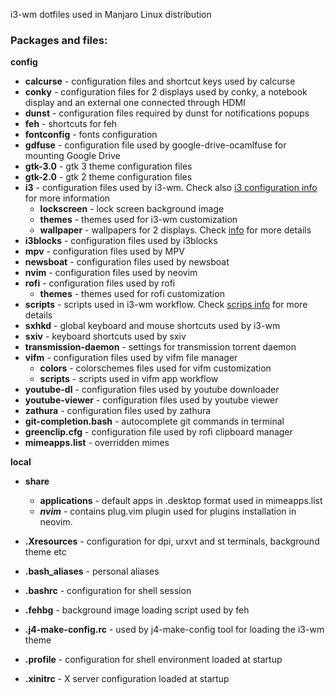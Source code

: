 i3-wm dotfiles used in Manjaro Linux distribution

### Packages and files:

__config__

+ __calcurse__ - configuration files and shortcut keys used by calcurse
+ __conky__ - configuration files for 2 displays used by conky, a notebook display and an external one connected through HDMI
+ __dunst__ - configuration files required by dunst for notifications popups
+ __feh__ - shortcuts for feh
+ __fontconfig__ - fonts configuration
+ __gdfuse__ - configuration file used by google-drive-ocamlfuse for mounting Google Drive
+ __gtk-3.0__ - gtk 3 theme configuration files
+ __gtk-2.0__ - gtk 2 theme configuration files
+ __i3__ - configuration files used by i3-wm. Check also [i3 configuration info](.config/i3/README.md) for more information
  - __lockscreen__ - lock screen background image
  - __themes__ - themes used for i3-wm customization
  - __wallpaper__ - wallpapers for 2 displays. Check [info](.config/i3/wallpaper/README.md) for more details
+ __i3blocks__ - configuration files used by i3blocks
+ __mpv__ - configuration files used by MPV
+ __newsboat__ - configuration files used by newsboat
+ __nvim__ - configuration files used by neovim
+ __rofi__ - configuration files used by rofi
  - __themes__ - themes used for rofi customization
+ __scripts__ - scripts used in i3-wm workflow. Check [scrips info](.config/scripts/README.md) for more details
+ __sxhkd__ - global keyboard and mouse shortcuts used by i3-wm
+ __sxiv__ - keyboard shortcuts used by sxiv
+ __transmission-daemon__ - settings for transmission torrent daemon
+ __vifm__ - configuration files used by vifm file manager
  - __colors__ - colorschemes files used for vifm customization
  - __scripts__ - scripts used in vifm app workflow
+ __youtube-dl__ - configuration files used by youtube downloader
+ __youtube-viewer__ - configuration files used by youtube viewer
+ __zathura__ - configuration files used by zathura
+ __git-completion.bash__ - autocomplete git commands in terminal
+ __greenclip.cfg__ - configuration file used by rofi clipboard manager
+ __mimeapps.list__ - overridden mimes

__local__

+ __share__
  + __applications__ - default apps in .desktop format used in mimeapps.list
  + ___nvim___ - contains plug.vim plugin used for plugins installation in neovim.

+ __.Xresources__ - configuration for dpi, urxvt and st terminals, background theme etc
+ __.bash\_aliases__ - personal aliases
+ __.bashrc__ - configuration for shell session
+ __.fehbg__ - background image loading script used by feh
+ __.j4-make-config.rc__ - used by j4-make-config tool for loading the i3-wm theme
+ __.profile__ - configuration for shell environment loaded at startup
+ __.xinitrc__ - X server configuration loaded at startup
